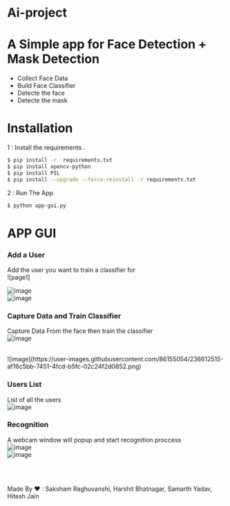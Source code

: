 # Ai-project


# A Simple app for Face Detection + Mask Detection 

  - Collect Face Data
  - Build Face Classifier 
  - Detecte the face
  - Detecte the mask
  
  
# Installation

1 : Install the requirements .

```sh
$ pip install -r  requirements.txt
$ pip install opencv-python
$ pip install PIL
$ pip install --upgrade --force-reinstall -r requirements.txt

```

2 : Run The App 

```sh
$ python app-gui.py
```

# APP GUI

### Add a User <br>
Add the user you want to train a classifier for <br>
![page1]

![image](https://user-images.githubusercontent.com/86155054/236612464-80dc49e4-135d-4059-a5c7-b4fb83784d6c.png)<br>
![image](https://user-images.githubusercontent.com/86155054/236612476-1313e780-6482-4dba-9ae8-e00a2476af13.png)


### Capture Data and Train Classifier<br>
Capture Data From the face then train the classifier<br>
![image](https://user-images.githubusercontent.com/86155054/236612493-2bf004eb-4252-481c-901e-57bef2777bf1.png)

<br>
![image](https://user-images.githubusercontent.com/86155054/236612515-af16c5bb-7451-4fcd-b5fc-02c24f2d0852.png)



### Users List<br>
List of all the users<br>
![image](https://user-images.githubusercontent.com/86155054/236612525-f6038c60-8f35-4b01-b470-a3a7e94ddf10.png)


### Recognition <br>
A webcam window will popup and start recognition proccess<br>
![image](https://user-images.githubusercontent.com/86155054/236612531-deff40f9-950e-4cbd-8051-d9c8bc6d1534.png)<br>
![image](https://user-images.githubusercontent.com/86155054/236612541-9e0b1e45-db86-409f-abfe-42e3b5ce95b3.png)




<br><br>

Made By ❤ : Saksham Raghuvanshi, Harshit Bhatnagar, Samarth Yadav, Hitesh Jain<br>
